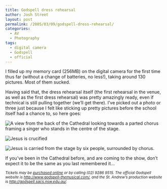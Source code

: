 ```yaml
---
title: Godspell dress rehearsal
author: Josh Street
layout: post
permalink: /2005/03/09/godspell-dress-rehearsal/
categories:
  - AV
  - Photography
tags:
  - digital camera
  - Godspell
  - official
---
```

I filled up my memory card (256MB) on the digital camera for the first time thus far (without a change of batteries, no less!), taking around 130 pictures. Most of them sucked.

Having said that, the dress rehearsal itself (the first rehearsal in the venue, as well as the first dress rehearsal) was pretty amazingly ready, even if technical is still pulling together (we&#8217;ll get there). I&#8217;ve picked out a photo or three just because I felt like sticking up pretty pictures before the school itself had a chance to, so here goes:

![A view from the back of the Cathedral looking towards a parted chorus framing a singer who stands in the centre of the stage.][1]

![Jesus is crucified][2]

![Jesus is carried from the stage by six people, surrounded by chorus.][3]

If you&#8217;ve been in the Cathedral before, and are coming to the show, don&#8217;t expect it to be the same as you last remembered it&#8230;

<small><em>Tickets may be <a href="https://secure.sacs.nsw.edu.au/boxoffice/">purchased online</a> or by calling (02) 9286 9515. The official Godspell website is <a href="http://www.godspell-themusical.com/">http://www.godspell-themusical.com/</a>, and the St. Andrew&#8217;s production website is <a href="http://godspell.sacs.nsw.edu.au/">http://godspell.sacs.nsw.edu.au/</a>.</em></small>

 [1]: http://www.joahua.com/blog/wp-content/2005/03/gsr1.jpg
 [2]: http://www.joahua.com/blog/wp-content/2005/03/gsr2.jpg
 [3]: http://www.joahua.com/blog/wp-content/2005/03/gsr3.jpg
